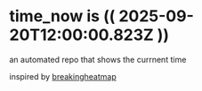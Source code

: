 # time_now is (( 2025-09-20T12:00:00.823Z ))

an automated repo that shows the currnent time

inspired by [breakingheatmap](https://github.com/breakingheatmap/breakingheatmap)